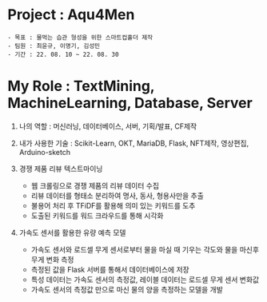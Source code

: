 # Project : Aqu4Men
    - 목표 : 물먹는 습관 형성을 위한 스마트컵홀더 제작
    - 팀원 : 최윤규, 이명기, 김성민
    - 기간 : 22. 08. 10 ~ 22. 08. 30

# My Role : TextMining, MachineLearning, Database, Server
1. 나의 역할 : 머신러닝, 데이터베이스, 서버, 기획/발표, CF제작

2. 내가 사용한 기술 : Scikit-Learn, OKT, MariaDB, Flask, NFT제작, 영상편집, Arduino-sketch

3. 경쟁 제품 리뷰 텍스트마이닝
    - 웹 크롤링으로 경쟁 제품의 리뷰 데이터 수집
    - 리뷰 데이터를 형태소 분리하여 명사, 동사, 형용사만을 추출
    - 불용어 처리 후 TFiDF를 활용해 의미 있는 키워드를 도추
    - 도출된 키워드를 워드 크라우드를 통해 시각화

4. 가속도 센서를 활용한 유량 예측 모델
    - 가속도 센서와 로드셀 무게 센서로부터 물을 마실 때 기우는 각도와 물을 마신후 무게 변화 측정
    - 측정된 값을 Flask 서버를 통해서 데이터베이스에 저장
    - 특성 데이터는 가속도 센서의 측정값, 레이블 데이터는 로드셀 무게 센서 변화값
    - 가속도 센서의 측정값 만으로 마신 물의 양을 측정하는 모델을 개발
